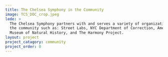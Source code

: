 ```yaml
---
title: The Chelsea Symphony in the Community
image: TCS_DOC_crop.jpeg
lede: >
  The Chelsea Symphony partners with and serves a variety of organizations in
  the community such as: Street Labs, NYC Department of Correction, American
  Museum of Natural History, and The Harmony Project.
layout: project
project_catagory: community 
project_order: 0
---
```

